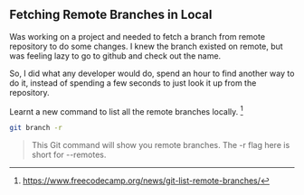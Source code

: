 ## Fetching Remote Branches in Local

Was working on a project and needed to fetch a branch from remote repository to do some changes. I knew the branch existed on remote, but was feeling lazy to go to github and check out the name. 

So, I did what any developer would do, spend an hour to find another way to do it, instead of spending a few seconds to just look it up from the repository. 

Learnt a new command to list all the remote branches locally. [^1]

```bash
git branch -r
```

> This Git command will show you remote branches. The -r flag here is short for --remotes.

[^1]: https://www.freecodecamp.org/news/git-list-remote-branches/
